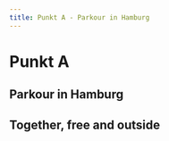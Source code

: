 ```yaml
---
title: Punkt A - Parkour in Hamburg
---
```

# Punkt&nbsp;A
## Parkour in Hamburg
## Together, free and outside
